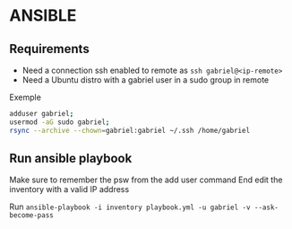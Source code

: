 # ANSIBLE

## Requirements
- Need a connection ssh enabled to remote as `ssh gabriel@<ip-remote>` 
- Need a Ubuntu distro with a gabriel user in a sudo group in remote 

Exemple
```bash
adduser gabriel;
usermod -aG sudo gabriel;
rsync --archive --chown=gabriel:gabriel ~/.ssh /home/gabriel
```

## Run ansible playbook
Make sure to remember the psw from the add user command
End edit the inventory with a valid IP address

Run `ansible-playbook -i inventory playbook.yml -u gabriel -v --ask-become-pass`






